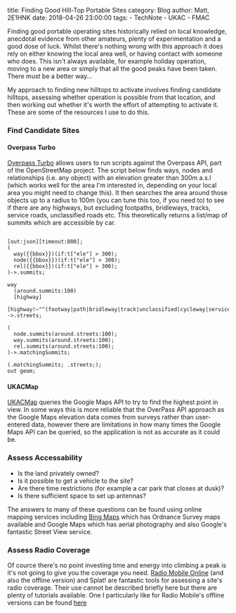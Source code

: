 title: Finding Good Hill-Top Portable Sites
category: Blog
author: Matt, 2E1HNK
date: 2018-04-26 23:00:00
tags:
    - TechNote
    - UKAC
    - FMAC



Finding good portable operating sites historically relied on local
knowledge, anecdotal evidence from other amateurs, plenty of
experimentation and a good dose of luck. Whilst there's nothing
wrong with this approach it does rely on either knowing the local
area well, or having contact with someone who does. This isn't
always available, for example holiday operation, moving to a new
area or simply that all the good peaks have been taken. There must
be a better way...


My approach to finding new hilltops to
activate involves finding candidate hilltops, assessing whether
operation is possible from that location, and then working out
whether it's worth the effort of attempting to activate it. These
are some of the resources I use to do this.

### Find Candidate Sites

#### Overpass Turbo

[Overpass Turbo][overpass] allows users to run scripts against the Overpass API, part
of the OpenStreetMap project. The script below finds ways, nodes
and relationships (i.e. any object) with an elevation greater
than 300m a.s.l (which works well for the area I'm interested in,
depending on your local area you might need to change this). It
then searches the area around those objects up to a radius to
100m (you can tune this too, if you need to) to see if there are
any highways, but excluding footpaths, bridleways, tracks,
service roads, unclassified roads etc. This theoretically returns
a list/map of summits which are accessible by car.

<pre><code class="json">
[out:json][timeout:800];
(
  way({{bbox}})(if:t["ele"] > 300);
  node({{bbox}})(if:t["ele"] > 300);
  rel({{bbox}})(if:t["ele"] > 300);
)->.summits;

way
  (around.summits:100)
  [highway]
  [highway!~"^(footway|path|bridleway|track|unclassified|cycleway|service)$"]
->.streets;

(
  node.summits(around.streets:100);
  way.summits(around.streets:100);
  rel.summits(around.streets:100);
)->.matchingSummits;

(.matchingSummits; .streets;);
out geom;
</code></pre>

#### UKACMap

[UKACMap][ukacmap] queries the Google
Maps API to try to find the highest point in view. In some ways
this is more reliable that the OverPass API approach as the
Google Maps elevation data comes from surveys rather than
user-entered data, however there are limitations in how many
times the Google Maps API can be queried, so the application is
not as accurate as it could be.

### Assess Accessability

* Is the land privately owned?
* Is it possible to get a vehicle to the site?
* Are there time restrictions (for example a car park that closes at dusk)?
* Is there sufficient space to set up antennas?

The answers to many of these questions can be found using online
mapping services including [Bing Maps][bing] which has Ordnance Survey maps available and Google Maps
which has aerial photography and also Google's fantastic Street
View service.

### Assess Radio Coverage

Of cource there's no point investing time and energy into
climbing a peak is it's not going to give you the coverage you
need.
[Radio Mobile Online][rmonline] (and also the offline version) and Splat! are fantastic
tools for assessing a site's radio coverage. Their use cannot be
described briefly here but there are plenty of tutorials
available. One I particularly like for Radio Mobile's offline
versions can be found [here][rmonline_tutorial]

[overpass]: http://overpass-turbo.eu
[ukacmap]: ukacmap.html
[bing]: https://www.bing.com/maps
[rmonline]: http://www.ve2dbe.com/rmonline.html
[rmonline_tutorial]: http://radiomobile.pe1mew.nl/?How_to:A_first_example
[reset]: https://www.hamradio.hanklambert.com/8-ham-radio/23-yaesu-ft-857d-reset-procedures
